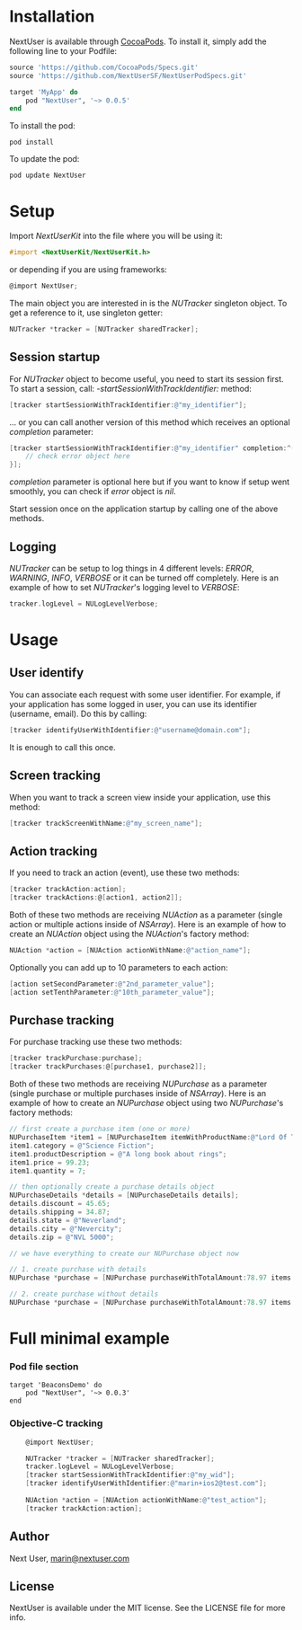 # Installation

NextUser is available through [CocoaPods](http://cocoapods.org). To install
it, simply add the following line to your Podfile:

```ruby
source 'https://github.com/CocoaPods/Specs.git'
source 'https://github.com/NextUserSF/NextUserPodSpecs.git'

target 'MyApp' do
    pod "NextUser", '~> 0.0.5'
end
```

To install the pod:
```shell
pod install
```

To update the pod:
```shell
pod update NextUser
```

# Setup
Import *NextUserKit* into the file where you will be using it: 

```objective-c
#import <NextUserKit/NextUserKit.h>
```

or depending if you are using frameworks:

```objective-c
@import NextUser;
```

The main object you are interested in is the *NUTracker* singleton object. To get a reference to it, use singleton getter:

```objective-c
NUTracker *tracker = [NUTracker sharedTracker];
```
## Session startup
For *NUTracker* object to become useful, you need to start its session first. To start a session, call: *-startSessionWithTrackIdentifier:* method:

```objective-c
[tracker startSessionWithTrackIdentifier:@"my_identifier"];
```
... or you can call another version of this method which receives an optional *completion* parameter:

```objective-c
[tracker startSessionWithTrackIdentifier:@"my_identifier" completion:^(NSError *error) {
    // check error object here
}];
```
*completion* parameter is optional here but if you want to know if setup went smoothly, you can check if *error* object is *nil*. 

Start session once on the application startup by calling one of the above methods.

## Logging
*NUTracker* can be setup to log things in 4 different levels: *ERROR*, *WARNING*, *INFO*, *VERBOSE* or it can be turned off completely. Here is an example of how to set *NUTracker*'s logging level to *VERBOSE*:

```objective-c
tracker.logLevel = NULogLevelVerbose;
```

# Usage
## User identify 
You can associate each request with some user identifier. For example, if your application has some logged in user, you can use its identifier (username, email). Do this by calling:

```objective-c
[tracker identifyUserWithIdentifier:@"username@domain.com"];
```
It is enough to call this once.

## Screen tracking
When you want to track a screen view inside your application, use this method:

```objective-c
[tracker trackScreenWithName:@"my_screen_name"];
```
## Action tracking
If you need to track an action (event), use these two methods: 

```objective-c
[tracker trackAction:action];
[tracker trackActions:@[action1, action2]];
```

Both of these two methods are receiving *NUAction* as a parameter (single action or multiple actions inside of *NSArray*). Here is an example of how to create an *NUAction* object using the *NUAction*'s factory method:

```objective-c
NUAction *action = [NUAction actionWithName:@"action_name"];
```

Optionally you can add up to 10 parameters to each action:

```objective-c
[action setSecondParameter:@"2nd_parameter_value"];
[action setTenthParameter:@"10th_parameter_value"];
```

## Purchase tracking
For purchase tracking use these two methods: 

```objective-c
[tracker trackPurchase:purchase];
[tracker trackPurchases:@[purchase1, purchase2]];
```

Both of these two methods are receiving *NUPurchase* as a parameter (single purchase or multiple purchases inside of *NSArray*). Here is an example of how to create an *NUPurchase* object using two *NUPurchase*'s factory methods:

```objective-c
// first create a purchase item (one or more)
NUPurchaseItem *item1 = [NUPurchaseItem itemWithProductName:@"Lord Of The Rings" SKU:@"234523333344"];
item1.category = @"Science Fiction";
item1.productDescription = @"A long book about rings";
item1.price = 99.23;
item1.quantity = 7;

// then optionally create a purchase details object
NUPurchaseDetails *details = [NUPurchaseDetails details];
details.discount = 45.65;
details.shipping = 34.87;
details.state = @"Neverland";
details.city = @"Nevercity";
details.zip = @"NVL 5000";

// we have everything to create our NUPurchase object now

// 1. create purchase with details
NUPurchase *purchase = [NUPurchase purchaseWithTotalAmount:78.97 items:@[item1] details:details];

// 2. create purchase without details
NUPurchase *purchase = [NUPurchase purchaseWithTotalAmount:78.97 items:@[item1]];
```

# Full minimal example

### Pod file section
```
target 'BeaconsDemo' do
    pod "NextUser", '~> 0.0.3'
end
```

### Objective-C tracking
```objective-c
    @import NextUser;

    NUTracker *tracker = [NUTracker sharedTracker];
    tracker.logLevel = NULogLevelVerbose;
    [tracker startSessionWithTrackIdentifier:@"my_wid"];
    [tracker identifyUserWithIdentifier:@"marin+ios2@test.com"];
    
    NUAction *action = [NUAction actionWithName:@"test_action"];
    [tracker trackAction:action];
 ```

## Author

Next User, marin@nextuser.com

## License

NextUser is available under the MIT license. See the LICENSE file for more info.
